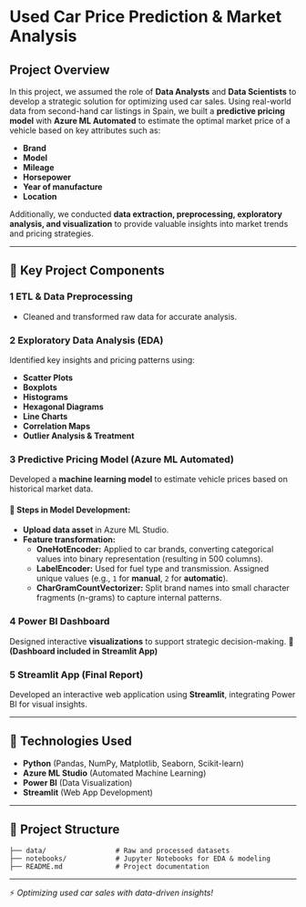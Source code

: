 #  Used Car Price Prediction & Market Analysis

##  Project Overview
In this project, we assumed the role of **Data Analysts** and **Data Scientists** to develop a strategic solution for optimizing used car sales. Using real-world data from second-hand car listings in Spain, we built a **predictive pricing model** with **Azure ML Automated** to estimate the optimal market price of a vehicle based on key attributes such as:

- **Brand**
- **Model**
- **Mileage**
- **Horsepower**
- **Year of manufacture**
- **Location**

Additionally, we conducted **data extraction, preprocessing, exploratory analysis, and visualization** to provide valuable insights into market trends and pricing strategies.

---

## 🔑 Key Project Components

### 1️ ETL & Data Preprocessing
- Cleaned and transformed raw data for accurate analysis.

### 2️ Exploratory Data Analysis (EDA)
Identified key insights and pricing patterns using:
- **Scatter Plots**
- **Boxplots**
- **Histograms**
- **Hexagonal Diagrams**
- **Line Charts**
- **Correlation Maps**
- **Outlier Analysis & Treatment**

### 3️ Predictive Pricing Model (Azure ML Automated)
Developed a **machine learning model** to estimate vehicle prices based on historical market data.

#### 🔹 Steps in Model Development:
- **Upload data asset** in Azure ML Studio.
- **Feature transformation:**
  - **OneHotEncoder:** Applied to car brands, converting categorical values into binary representation (resulting in 500 columns).
  - **LabelEncoder:** Used for fuel type and transmission. Assigned unique values (e.g., `1` for **manual**, `2` for **automatic**).
  - **CharGramCountVectorizer:** Split brand names into small character fragments (n-grams) to capture internal patterns.

### 4️ Power BI Dashboard
Designed interactive **visualizations** to support strategic decision-making.
📌 **(Dashboard included in Streamlit App)**

### 5️ Streamlit App (Final Report)
Developed an interactive web application using **Streamlit**, integrating Power BI for visual insights.

---

## 🚀 Technologies Used
- **Python** (Pandas, NumPy, Matplotlib, Seaborn, Scikit-learn)
- **Azure ML Studio** (Automated Machine Learning)
- **Power BI** (Data Visualization)
- **Streamlit** (Web App Development)

---

## 📂 Project Structure
```
├── data/                 # Raw and processed datasets
├── notebooks/            # Jupyter Notebooks for EDA & modeling
├── README.md             # Project documentation
```

---

⚡ *Optimizing used car sales with data-driven insights!*

